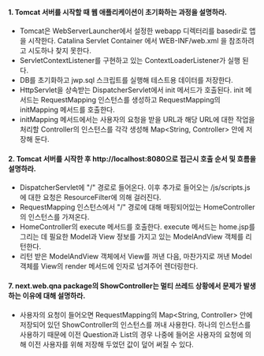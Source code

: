 #### 1. Tomcat 서버를 시작할 때 웹 애플리케이션이 초기화하는 과정을 설명하라.
* Tomcat은 WebServerLauncher에서 설정한 webapp 디렉터리를 basedir로 앱을 시작한다. Catalina Servlet Container 에서 WEB-INF/web.xml 을 참조하려고 시도하나 찾지 못한다.
* ServletContextListener를 구현하고 있는 ContextLoaderListener가 실행 된다.
* DB를 초기화하고 jwp.sql 스크립트를 실행해 테스트용 데이터를 저장한다.
* HttpServlet을 상속받는 DispatcherServlet에서 init 메서드가 호출된다. init 메서드는 RequestMapping 인스턴스를 생성하고 RequestMapping의 initMapping 메서드를 호출한다.
* initMapping 메서드에서는 사용자의 요청을 받을 URL과 해당 URL에 대한 작업을 처리할 Controller의 인스턴스를 각각 생성해 Map\<String, Controller\> 안에 저장해 둔다. 

#### 2. Tomcat 서버를 시작한 후 http://localhost:8080으로 접근시 호출 순서 및 흐름을 설명하라.
* DispatcherServlet에 "/" 경로로 들어온다. 이후 추가로 들어오는 /js/scripts.js 에 대한 요청은 ResourceFilter에 의해 걸러진다.
* RequestMapping 인스턴스에서 "/" 경로에 대해 매핑되어있는 HomeController의 인스턴스를 가져온다. 
* HomeController의 execute 메서드를 호출한다. execute 메서드는 home.jsp를 그리는 데 필요한 Model과 View 정보를 가지고 있는 ModelAndView 객체를 리턴한다.
* 리턴 받은 ModelAndView 객체에서 View를 꺼낸 다음, 마찬가지로 꺼낸 Model 객체를 View의 render 메서드에 인자로 넘겨주어 렌더링한다.

#### 7. next.web.qna package의 ShowController는 멀티 쓰레드 상황에서 문제가 발생하는 이유에 대해 설명하라.
* 사용자의 요청이 들어오면 RequestMapping의 Map\<String, Controller\> 안에 저장되어 있던 ShowController의 인스턴스를 꺼내 사용한다. 하나의 인스턴스를 사용하기 때문에 
이전 Question과 List<Answer>의 경우 나중에 들어온 사용자의 요청에 의해 이전 사용자를 위해 저장해 두었던 값이 덮어 써질 수 있다. 
